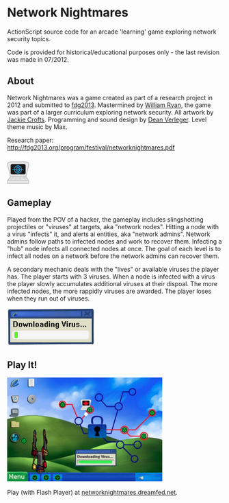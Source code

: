 # Network Nightmares

ActionScript source code for an arcade 'learning' game exploring network security topics.

Code is provided for historical/educational purposes only - the last revision was made in 07/2012.

## About

Network Nightmares was a game created as part of a research project in 2012 and submitted to [fdg2013](http://fdg2013.org/). Mastermined by [William Ryan](http://www.williamryanonline.net/), the game was part of a larger curriculum exploring network security. All artwork by [Jackie Crofts](http://jackiecrofts.com). Programming and sound design by [Dean Verleger](https://github.com/deanbot). Level theme music by Max.

Research paper: http://fdg2013.org/program/festival/networknightmares.pdf

![sysadmin](./admin.png)

## Gameplay

Played from the POV of a hacker, the gameplay includes slingshotting projectiles or "viruses" at targets, aka "network nodes". Hitting a node with a virus "infects" it, and alerts ai entities, aka "network admins". Network admins follow paths to infected nodes and work to recover them. Infecting a "hub" node infects all connected nodes at once. The goal of each level is to infect all nodes on a network before the network admins can recover them. 

A secondary mechanic deals with the "lives" or available viruses the player has. The player starts with 3 viruses. When a node is infected with a virus the player slowly accumulates additional viruses at their dispoal. The more infected nodes, the more rappidly viruses are awarded. The player loses when they run out of viruses.

![awards](./awards.png)

## Play It!

![screenshot](./thumb.png)

Play (with Flash Player) at [networknightmares.dreamfed.net](https://networknightmares.dreamfed.net).